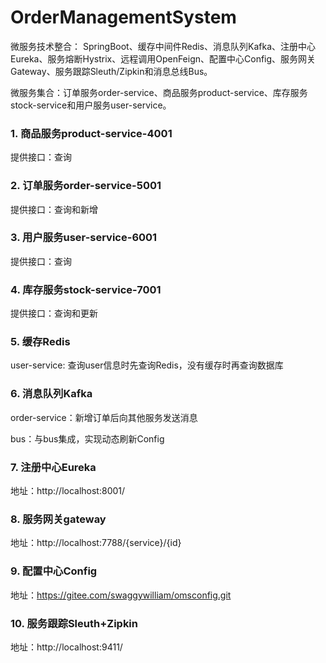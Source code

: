 # OrderManagementSystem
微服务技术整合： SpringBoot、缓存中间件Redis、消息队列Kafka、注册中心Eureka、服务熔断Hystrix、远程调用OpenFeign、配置中心Config、服务网关Gateway、服务跟踪Sleuth/Zipkin和消息总线Bus。

微服务集合：订单服务order-service、商品服务product-service、库存服务stock-service和用户服务user-service。

### 1. 商品服务product-service-4001
提供接口：查询

### 2. 订单服务order-service-5001
提供接口：查询和新增

### 3. 用户服务user-service-6001
提供接口：查询

### 4. 库存服务stock-service-7001
提供接口：查询和更新

### 5. 缓存Redis
user-service: 查询user信息时先查询Redis，没有缓存时再查询数据库

### 6. 消息队列Kafka
order-service：新增订单后向其他服务发送消息

bus：与bus集成，实现动态刷新Config

### 7. 注册中心Eureka
地址：http://localhost:8001/

### 8. 服务网关gateway
地址：http://localhost:7788/{service}/{id}

### 9. 配置中心Config
地址：https://gitee.com/swaggywilliam/omsconfig.git

### 10. 服务跟踪Sleuth+Zipkin
地址：http://localhost:9411/

